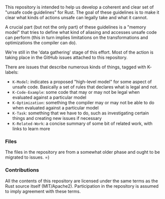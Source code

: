 This repository is intended to help us develop a coherent and clear
set of "unsafe code guidelines" for Rust. The goal of these guidelines
is to make it clear what kinds of actions unsafe can legally take
and what it cannot.

A crucial part (but not the only part) of these guidelines
is a "memory model" that tries to define what kind of aliasing
and accesses unsafe code can perform (this in turn implies
limitations on the transformations and optimizations the compiler can do).

We're still in the 'data gathering' stage of this effort. Most of the action
is taking place in the GitHub issues attached to this repository.

There are issues that describe numerous kinds of things, tagged with K- labels:

- `K-Model`: indicates a proposed "high-level model" for some aspect of unsafe code. Basically a set of rules that declares what is legal and not.
- `K-Code-Example`: some code that may or may not be legal when evaluated against a particular model
- `K-Optimization`: something the compiler may or may not be able to do when evaluated against a particular model
- `K-Task`: something that we have to do, such as investigating certain things and creating new issues if necessary
- `K-Related-Work`: a concise summary of some bit of related work, with links to learn more

### Files

The files in the repository are from a somewhat older phase and ought to be migrated to issues. =)

### Contributions

All the contents of this repository are licensed under the same terms as the Rust source itself (MIT/Apache2). Participation in the repository is assumed to imply agreement with these terms.
